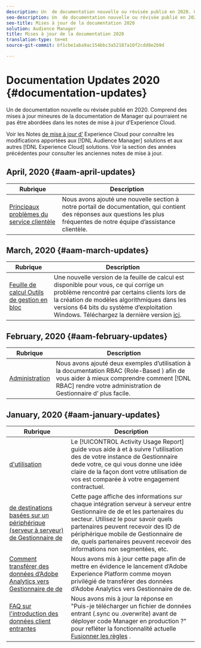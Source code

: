 ```yaml
---
description: Un  de documentation nouvelle ou révisée publié en 2020. Comprend des mises à jour mineures de la documentation  de  Manager qui pourraient ne pas être abordées dans les notes de mise à jour d’Experience Cloud.
seo-description: Un  de documentation nouvelle ou révisée publié en 2020. Comprend des mises à jour mineures de la documentation  de  Manager qui pourraient ne pas être abordées dans les notes de mise à jour d’Experience Cloud.
seo-title: Mises à jour de la documentation 2020
solution: Audience Manager
title: Mises à jour de la documentation 2020
translation-type: tm+mt
source-git-commit: bf1cbe1aba9ac154bbc3a52187a10f2cdd8e2b9d

---
```



# Documentation Updates 2020 {#documentation-updates}

Un  de documentation nouvelle ou révisée publié en 2020. Comprend des mises à jour mineures de la documentation  de  Manager qui pourraient ne pas être abordées dans les notes de mise à jour d’Experience Cloud.

Voir les Notes [de mise à jour d’](https://marketing.adobe.com/resources/help/en_US/whatsnew/) Experience Cloud pour connaître les modifications apportées aux [!DNL Audience Manager] solutions et aux autres [!DNL Experience Cloud] solutions. Voir la section des années [](../docs-updates/docs-2019.md) précédentes pour consulter les anciennes notes de mise à jour.

## April, 2020 {#aam-april-updates}

| Rubrique | Description |
|---- |----|
| [Principaux problèmes du service clientèle](../support-issues/support-issues-overview.md) | Nous avons ajouté une nouvelle section à notre portail de documentation, qui contient des réponses aux questions les plus fréquentes de notre équipe d’assistance clientèle. |

## March, 2020 {#aam-march-updates}

| Rubrique | Description |
|---- |----|
| [Feuille de calcul Outils de gestion en bloc](../reference/bulk-management-tools/bulk-management-intro.md) | Une nouvelle version de la feuille de calcul est disponible pour vous, ce qui corrige un problème rencontré par certains clients lors de la création de modèles algorithmiques dans les versions 64 bits du système d’exploitation Windows. Téléchargez la dernière version [ici](../reference/bulk-management-tools/assets/BAAAM_V2_20200311.xlsm). |

## February, 2020 {#aam-february-updates}

| Rubrique | Description |
|---- |----|
| [Administration](../features/administration/administration-overview.md#use-cases) | Nous avons ajouté deux exemples d’utilisation à la documentation RBAC (Role-Based ) afin de vous aider à mieux comprendre comment [!DNL RBAC] rendre votre  administration de Gestionnaire d’ plus facile. |

## January, 2020 {#aam-january-updates}

| Rubrique | Description |
|--- |----|
| [  d&#39;utilisation](../features/administration/activity-usage-reporting.md) | Le [!UICONTROL Activity Usage Report] guide vous aide à  et à suivre l&#39;utilisation  des de votre instance de Gestionnaire dede votre, ce qui vous donne une idée claire de la façon dont votre utilisation de vos est comparée à votre engagement contractuel. |
| [de  destinations basées sur un périphérique (serveur à serveur) de  Gestionnaire de](/help/using/features/destinations/device-based-destinations-list.md) | Cette page affiche des informations sur chaque intégration serveur à serveur entre  Gestionnaire de  de et les partenaires du secteur. Utilisez le pour savoir quels partenaires peuvent recevoir des ID de périphérique mobile de  Gestionnaire de  de, quels partenaires peuvent recevoir des informations non segmentées, etc. |
| [Comment transférer des données d’Adobe Analytics vers  Gestionnaire de  de](../integration/integration-other-solutions/audience-management-module.md) | Nous avons mis à jour cette page afin de mettre en évidence le lancement d’Adobe Experience Platform comme moyen privilégié de transférer des données d’Adobe Analytics vers  Gestionnaire de  de. |
| [FAQ sur l&#39;introduction des données client entrantes](/help/using/faq/faq-inbound-data-ingestion.md) | Nous avons mis à jour la réponse en &quot;Puis-je télécharger un fichier de données entrant (.sync ou .overwrite) avant de déployer  code  Manager en production ?&quot; pour refléter la fonctionnalité actuelle [Fusionner les règles](/help/using/features/profile-merge-rules/merge-rule-targeting-options.md) . |
